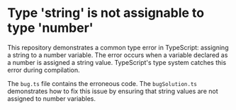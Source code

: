 # Type 'string' is not assignable to type 'number'
This repository demonstrates a common type error in TypeScript: assigning a string to a number variable.  The error occurs when a variable declared as a number is assigned a string value. TypeScript's type system catches this error during compilation.

The `bug.ts` file contains the erroneous code. The `bugSolution.ts` demonstrates how to fix this issue by ensuring that string values are not assigned to number variables.